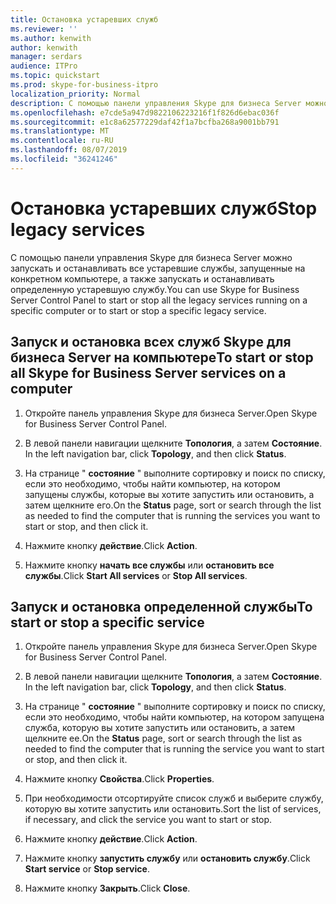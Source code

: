 ```yaml
---
title: Остановка устаревших служб
ms.reviewer: ''
ms.author: kenwith
author: kenwith
manager: serdars
audience: ITPro
ms.topic: quickstart
ms.prod: skype-for-business-itpro
localization_priority: Normal
description: С помощью панели управления Skype для бизнеса Server можно запускать и останавливать все устаревшие службы, запущенные на конкретном компьютере, а также запускать и останавливать определенную устаревшую службу.
ms.openlocfilehash: e7cde5a947d9822106223216f1f826d6ebac036f
ms.sourcegitcommit: e1c8a62577229daf42f1a7bcfba268a9001bb791
ms.translationtype: MT
ms.contentlocale: ru-RU
ms.lasthandoff: 08/07/2019
ms.locfileid: "36241246"
---
```

# <a name="stop-legacy-services"></a><span data-ttu-id="fde4f-103">Остановка устаревших служб</span><span class="sxs-lookup"><span data-stu-id="fde4f-103">Stop legacy services</span></span>

<span data-ttu-id="fde4f-104">С помощью панели управления Skype для бизнеса Server можно запускать и останавливать все устаревшие службы, запущенные на конкретном компьютере, а также запускать и останавливать определенную устаревшую службу.</span><span class="sxs-lookup"><span data-stu-id="fde4f-104">You can use Skype for Business Server Control Panel to start or stop all the legacy services running on a specific computer or to start or stop a specific legacy service.</span></span>
  
## <a name="to-start-or-stop-all-skype-for-business-server-services-on-a-computer"></a><span data-ttu-id="fde4f-105">Запуск и остановка всех служб Skype для бизнеса Server на компьютере</span><span class="sxs-lookup"><span data-stu-id="fde4f-105">To start or stop all Skype for Business Server services on a computer</span></span>

1. <span data-ttu-id="fde4f-106">Откройте панель управления Skype для бизнеса Server.</span><span class="sxs-lookup"><span data-stu-id="fde4f-106">Open Skype for Business Server Control Panel.</span></span>
    
2. <span data-ttu-id="fde4f-107">В левой панели навигации щелкните **Топология**, а затем **Состояние**. </span><span class="sxs-lookup"><span data-stu-id="fde4f-107">In the left navigation bar, click **Topology**, and then click **Status**.</span></span>
    
3. <span data-ttu-id="fde4f-108">На странице " **состояние** " выполните сортировку и поиск по списку, если это необходимо, чтобы найти компьютер, на котором запущены службы, которые вы хотите запустить или остановить, а затем щелкните его.</span><span class="sxs-lookup"><span data-stu-id="fde4f-108">On the **Status** page, sort or search through the list as needed to find the computer that is running the services you want to start or stop, and then click it.</span></span> 
    
4. <span data-ttu-id="fde4f-109">Нажмите кнопку **действие**.</span><span class="sxs-lookup"><span data-stu-id="fde4f-109">Click **Action**.</span></span>
    
5. <span data-ttu-id="fde4f-110">Нажмите кнопку **начать все службы** или **остановить все службы**.</span><span class="sxs-lookup"><span data-stu-id="fde4f-110">Click **Start All services** or **Stop All services**.</span></span>
    
## <a name="to-start-or-stop-a-specific-service"></a><span data-ttu-id="fde4f-111">Запуск и остановка определенной службы</span><span class="sxs-lookup"><span data-stu-id="fde4f-111">To start or stop a specific service</span></span>

1. <span data-ttu-id="fde4f-112">Откройте панель управления Skype для бизнеса Server.</span><span class="sxs-lookup"><span data-stu-id="fde4f-112">Open Skype for Business Server Control Panel.</span></span>
    
2. <span data-ttu-id="fde4f-113">В левой панели навигации щелкните **Топология**, а затем **Состояние**. </span><span class="sxs-lookup"><span data-stu-id="fde4f-113">In the left navigation bar, click **Topology**, and then click **Status**.</span></span>
    
3. <span data-ttu-id="fde4f-114">На странице " **состояние** " выполните сортировку и поиск по списку, если это необходимо, чтобы найти компьютер, на котором запущена служба, которую вы хотите запустить или остановить, а затем щелкните ее.</span><span class="sxs-lookup"><span data-stu-id="fde4f-114">On the **Status** page, sort or search through the list as needed to find the computer that is running the service you want to start or stop, and then click it.</span></span> 
    
4. <span data-ttu-id="fde4f-115">Нажмите кнопку **Свойства**.</span><span class="sxs-lookup"><span data-stu-id="fde4f-115">Click **Properties**.</span></span>
    
5. <span data-ttu-id="fde4f-116">При необходимости отсортируйте список служб и выберите службу, которую вы хотите запустить или остановить.</span><span class="sxs-lookup"><span data-stu-id="fde4f-116">Sort the list of services, if necessary, and click the service you want to start or stop.</span></span>
    
6. <span data-ttu-id="fde4f-117">Нажмите кнопку **действие**.</span><span class="sxs-lookup"><span data-stu-id="fde4f-117">Click **Action**.</span></span>
    
7. <span data-ttu-id="fde4f-118">Нажмите кнопку **запустить службу** или **остановить службу**.</span><span class="sxs-lookup"><span data-stu-id="fde4f-118">Click **Start service** or **Stop service**.</span></span>
    
8. <span data-ttu-id="fde4f-119">Нажмите кнопку **Закрыть**.</span><span class="sxs-lookup"><span data-stu-id="fde4f-119">Click **Close**.</span></span>
    


